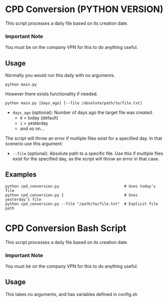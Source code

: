 ﻿# CPD Conversion (PYTHON VERSION)

This script processes a daily file based on its creation date.

### Important Note
You must be on the company VPN for this to do anything useful. 

## Usage

Normally you would run this daily with no arguments. 

    python main.py

However there exists functionality if needed. 

    python main.py [days_ago] [--file /absolute/path/to/file.txt]
    
- `days_ago` (optional): Number of days ago the target file was created.
  - `0` = today (default)
  - `1` = yesterday
  - and so on...

The script will throw an error if multiple files exist for a specified day. In that scenerio use this argument:

- `--file` (optional): Absolute path to a specific file.
  Use this if multiple files exist for the specified day, as the script will throw an error in that case.

## Examples

    python cpd_conversion.py                             # Uses today’s file
    python cpd_conversion.py 1                           # Uses yesterday’s file
    python cpd_conversion.py --file "/path/to/file.txt"  # Explicit file path

# CPD Conversion Bash Script

This script processes a daily file based on its creation date.

### Important Note
You must be on the company VPN for this to do anything useful. 

## Usage

This takes no arguments, and has variables defined in config.sh


